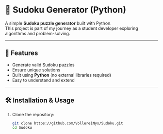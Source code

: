 # 🧩 Sudoku Generator (Python)

A simple **Sudoku puzzle generator** built with Python.  
This project is part of my journey as a student developer exploring algorithms and problem-solving.

---

## 🚀 Features
- Generate valid Sudoku puzzles  
- Ensure unique solutions  
- Built using **Python** (no external libraries required)  
- Easy to understand and extend  

---

## 🛠️ Installation & Usage

1. Clone the repository:
   ```bash
   git clone https://github.com/VollereiNyx/Sudoku.git
   cd Sudoku
